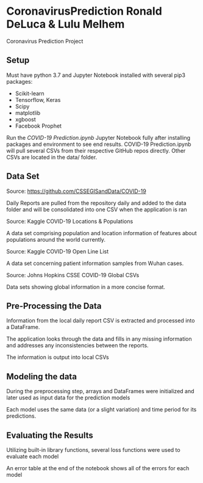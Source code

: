 # CoronavirusPrediction Ronald DeLuca & Lulu Melhem
Coronavirus Prediction Project

## Setup
Must have python 3.7 and Jupyter Notebook installed with several pip3 packages:
- Scikit-learn
- Tensorflow, Keras
- Scipy
- matplotlib
- xgboost
- Facebook Prophet

Run the *COVID-19 Prediction.ipynb* Jupyter Notebook fully after installing packages and environment to see end results. COVID-19 Prediction.ipynb will pull several CSVs from their respective GitHub repos directly. Other CSVs are located in the data/ folder. 

## Data Set
Source: https://github.com/CSSEGISandData/COVID-19

Daily  Reports are pulled from the repository daily and added to the data folder and will be consolidated into one CSV when the application is ran 

Source: Kaggle COVID-19 Locations & Populations

A data set comprising population and location information of features about populations around the world currently.

Source: Kaggle COVID-19 Open Line List

A data set concerning patient information samples from Wuhan cases.

Source: Johns Hopkins CSSE COVID-19 Global CSVs

Data sets showing global information in a more concise format.

## Pre-Processing the Data 
Information from the local daily report CSV is extracted and processed into a DataFrame. 

The application looks through the data and fills in any missing information and addresses any inconsistencies between the reports. 

The information is output into local CSVs

## Modeling the data 
During the preprocessing step, arrays and DataFrames were initialized and later used as input data for the prediction models

Each model uses the same data (or a slight variation) and time period for its predictions. 

## Evaluating the Results 
Utilizing built-in library functions, several loss functions were used to evaluate each model

An error table at the end of the notebook shows all of the errors for each model